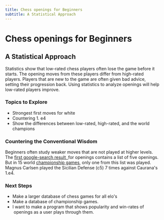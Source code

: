 ```yaml
---
title: Chess openings for Beginners
subtitle: A Statistical Approach
---
```


# Chess openings for Beginners

## A Statistical Approach

Statistics show that low-rated chess players often lose the game before it starts. The opening moves from these players differ from high-rated players. Players that are new to the game are often given bad advice, setting their progression back. Using statistics to analyze openings will help low-rated players improve. 

### Topics to Explore

*   Strongest first moves for white
*   Countering 1\. e4
*   Show the differences between low-rated, high-rated, and the world champions

### Countering the Conventional Wisdom

Beginners often study weaker moves that are not played at higher levels. The [first google-search result  ](https://www.chess.com/article/view/the-best-chess-openings-for-beginners)for openings contains a list of five openings. But in 15 world [championship games](https://en.wikipedia.org/wiki/World_Chess_Championship_2018#Regular_games), only one from this list was played. Magnus Carlsen played the Sicilian Defense (c5) 7 times against Caurana's 1.e4. 

### Next Steps

*   Make a larger database of chess games for all elo's
*   Make a database of championship games.
*   I want to make a program that shows popularity and win-rates of  openings as a user plays through them.
